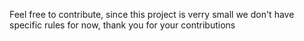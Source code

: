 Feel free to contribute, since this project is verry small we don't have specific rules for now, thank you for your contributions
